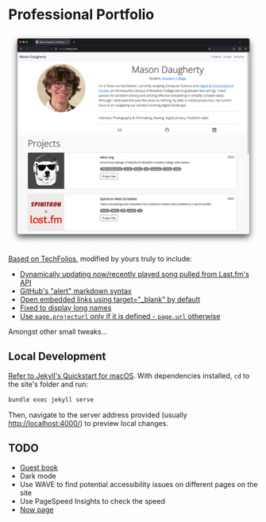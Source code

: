 # Professional Portfolio

![Personal Résume Website](/img/page.png)

[Based on TechFolios](https://techfolios.github.io), modified by yours truly to include:

* [Dynamically updating now/recently played song pulled from Last.fm's API](https://www.last.fm/api/show/user.getRecentTracks)
* [GitHub's "alert" markdown syntax](https://mcraiha.github.io/jekyll/alert/liquid/markdown/template/2018/07/22/jekyll-alerts-aka-colored-boxes.html)
* [Open embedded links using target="_blank" by default](https://github.com/keithmifsud/jekyll-target-blank)
* [Fixed to display long names](https://github.com/techfolios/template/issues/13)
* [Use `page.projecturl` only if it is defined - `page.url` otherwise](https://github.com/mdrxy/mdrxy.com/commit/e8510866c52a1c1e305b2d5afe3129243d6aab1c)

Amongst other small tweaks...

## Local Development

[Refer to Jekyll's Quickstart for macOS](https://jekyllrb.com/docs/installation/macos/). With dependencies installed, `cd` to the site's folder and run:

```sh
bundle exec jekyll serve
```

Then, navigate to the server address provided (usually [http://localhost:4000/](http://localhost:4000/)) to preview local changes.

## TODO

- [Guest book](https://indieweb.org/Webmention)
- Dark mode
- Use WAVE to find potential accessibility issues on different pages on the site
- Use PageSpeed Insights to check the speed
- [Now page](https://nownownow.com/about)
